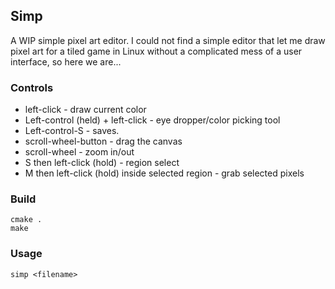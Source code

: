 ## Simp
A WIP simple pixel art editor. I could not find a simple editor that let me draw pixel art for a tiled game in Linux without a complicated mess of a user interface, so here we are...

### Controls

 * left-click - draw current color
 * Left-control (held) + left-click - eye dropper/color picking tool
 * Left-control-S - saves.
 * scroll-wheel-button - drag the canvas
 * scroll-wheel - zoom in/out
 * S then left-click (hold) - region select
 * M then left-click (hold) inside selected region - grab selected pixels

### Build
```
cmake .
make
```

### Usage
`simp <filename>`
